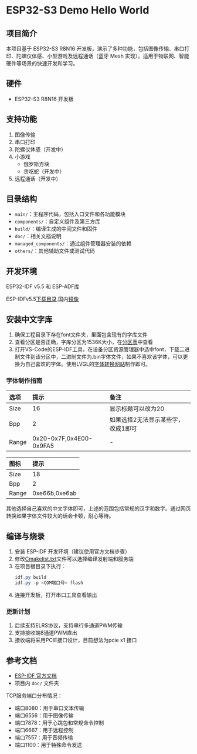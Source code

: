 # ESP32-S3 Demo Hello World

## 项目简介

本项目基于 ESP32-S3 R8N16 开发板，演示了多种功能，包括图像传输、串口打印、陀螺仪体感、小型游戏及远程通话（蓝牙 Mesh 实现）。适用于物联网、智能硬件等场景的快速开发和学习。

## 硬件

- ESP32-S3 R8N16 开发板

## 支持功能

1. 图像传输
2. 串口打印
3. 陀螺仪体感（开发中）
4. 小游戏
   - 俄罗斯方块
   - 贪吃蛇（开发中）
5. 远程通话（开发中）

## 目录结构

- `main/`：主程序代码，包括入口文件和各功能模块
- `components/`：自定义组件及第三方库
- `build/`：编译生成的中间文件和固件
- `doc/`：相关文档说明
- `managed_components/`：通过组件管理器安装的依赖
- `others/`：其他辅助文件或测试代码

## 开发环境

ESP32-IDF v5.5 和 ESP-ADF库

ESP-IDFv5.5[下载目录](https://github.com/espressif/idf-installer/releases/download/offline-5.5/esp-idf-tools-setup-offline-5.5.exe),国内[镜像](https://dl.espressif.com/dl/idf-installer/esp-idf-tools-setup-offline-5.5.exe)


## 安装中文字库

1. 确保工程目录下存在font文件夹，里面包含现有的字库文件
2. 查看分区是否正确，字库分区为1536K大小，在[分区表](./partitions.csv)中查看
3. 打开VS-Code的ESP-IDF工具，在设备分区资源管理器中选中font，下载二进制文件到该分区中，二进制文件为.bin字体文件，如果不喜欢该字体，可以更换为自己喜欢的字体。使用LVGL的[字体转换网站](https://lvgl.io/tools/fontconverter)制作即可。

### 字体制作指南

|选项|提示|备注|
| :--- | :---|:--- |
|Size|16|显示标题可以改为20|
|Bpp|2|如果选择2无法显示某些字，改成1即可|
|Range|0x20-0x7F,0x4E00-0x9FA5|-|

|图标|提示|
| :--- | :---|
|Size|18|
|Bpp|2|
|Range|0xe66b,0xe6ab|




其他选择自己喜欢的中文字体即可，上述的范围包括常规的汉字和数字。通过网页转换如果字体文件较大的话会卡顿，耐心等待。

## 编译与烧录

1. 安装 ESP-IDF 开发环境（建议使用官方文档步骤）
2. 修改[Cmakelist.txt](./CMakeLists.txt)文件可以选择编译发射端和服务端
3. 在项目根目录下执行：
   ```powershell
   idf.py build
   idf.py -p <COM端口号> flash
   ```
4. 连接开发板，打开串口工具查看输出

### 更新计划

1. 后续支持ELRS协议，支持串行多通道PWM传输
2. 支持接收端8通道PWM直出
3. 接收端将采用PCIE接口设计，目前想法为pcie x1 接口

## 参考文档

- [ESP-IDF 官方文档](https://docs.espressif.com/projects/esp-idf/zh_CN/latest/esp32s3/index.html)
- 项目内 `doc/` 文件夹

TCP服务端口分布情况：
- 端口8080：用于串口文本传输
- 端口6556：用于图像传输
- 端口7878：用于心跳包和常规命令控制
- 端口6667：用于远程控制
- 端口7557：用于音频传输
- 端口1100：用于特殊命令发送
